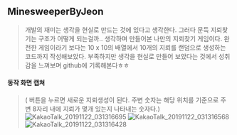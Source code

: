## MinesweeperByJeon
> 개발의 재미는 생각을 현실로 만드는 것에 있다고 생각한다. 
> 그러다 문득 지뢰찾기는 구조가 어떻게 되는걸까.. 생각하며 만들어본 나만의 지뢰찾기 게임이다.
> 완전한 게임이라기 보다는 10 x 10의 배열에서 10개의 지뢰를 랜덤으로 생성하는 코드까지 작성해보았다.
> 부족하지만 생각을 현실로 만들어 보았다는 것에서 성취감을 느껴보며 github에 기록해본다ㅎㅎ

#### 동작 화면 캡쳐 
> ( 버튼을 누르면 새로운 지뢰생성이 된다. 주변 숫자는 해당 위치를 기준으로 주변 8자리 내에 지뢰가 몇개 있는지 나타내는 숫자다.)
![KakaoTalk_20191122_031316695](https://user-images.githubusercontent.com/57132397/69364760-3f22c780-0cd6-11ea-8fcf-1694abe2f0d8.jpg)
![KakaoTalk_20191122_031316568](https://user-images.githubusercontent.com/57132397/69364763-40ec8b00-0cd6-11ea-80ea-042533bb27b7.jpg)
![KakaoTalk_20191122_031316428](https://user-images.githubusercontent.com/57132397/69364766-42b64e80-0cd6-11ea-875f-4841e45f1e04.jpg)

